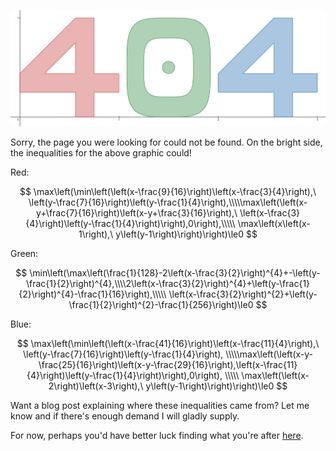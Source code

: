 ![404 - as produced by the equations below](/images/404.png)

Sorry, the page you were looking for could not be found. On the bright side, the inequalities for the above graphic could!

Red:

$$
\max\left(\min\left(\left(x-\frac{9}{16}\right)\left(x-\frac{3}{4}\right),\ \left(y-\frac{7}{16}\right)\left(y-\frac{1}{4}\right),\\\\\max\left(\left(x-y+\frac{7}{16}\right)\left(x-y+\frac{3}{16}\right),\ \left(x-\frac{3}{4}\right)\left(y-\frac{1}{4}\right)\right),0\right),\\\\\ \max\left(x\left(x-1\right),\ y\left(y-1\right)\right)\right)\le0
$$

Green:

$$
\min\left(\max\left(\frac{1}{128}-2\left(x-\frac{3}{2}\right)^{4}+-\left(y-\frac{1}{2}\right)^{4},\\\\2\left(x-\frac{3}{2}\right)^{4}+\left(y-\frac{1}{2}\right)^{4}-\frac{1}{16}\right),\\\\\ \left(x-\frac{3}{2}\right)^{2}+\left(y-\frac{1}{2}\right)^{2}-\frac{1}{256}\right)\le0
$$

Blue:

$$
\max\left(\min\left(\left(x-\frac{41}{16}\right)\left(x-\frac{11}{4}\right),\ \left(y-\frac{7}{16}\right)\left(y-\frac{1}{4}\right), \\\\\max\left(\left(x-y-\frac{25}{16}\right)\left(x-y-\frac{29}{16}\right),\left(x-\frac{11}{4}\right)\left(y-\frac{1}{4}\right)\right),0\right), \\\\\ \max\left(\left(x-2\right)\left(x-3\right),\ y\left(y-1\right)\right)\right)\le0
$$

Want a blog post explaining where these inequalities came from? Let me know and if there's enough demand I will gladly supply.

For now, perhaps you'd have better luck finding what you're after [here](/archives).